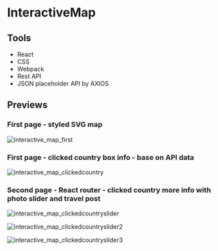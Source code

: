 # InteractiveMap


## Tools
* React
* CSS
* Webpack
* Rest API
* JSON placeholder API by AXIOS


## Previews
### First page - styled SVG map
![interactive_map_first](https://user-images.githubusercontent.com/40436283/48063082-3bec9480-e1c4-11e8-899b-e32895c87dfd.png)
### First page - clicked country box info - base on API data 
![interactive_map_clickedcountry](https://user-images.githubusercontent.com/40436283/48063086-3f801b80-e1c4-11e8-95d8-c574cc9cb3a6.png)

### Second page - React router - clicked country more info with photo slider and travel post
![interactive_map_clickedcountryslider](https://user-images.githubusercontent.com/40436283/48063090-41e27580-e1c4-11e8-9e9b-979a43165be3.png)

![interactive_map_clickedcountryslider2](https://user-images.githubusercontent.com/40436283/48063093-4444cf80-e1c4-11e8-8ba1-ee39ebe7e23f.png)

![interactive_map_clickedcountryslider3](https://user-images.githubusercontent.com/40436283/48063096-47d85680-e1c4-11e8-9819-3840996ccae7.png)
